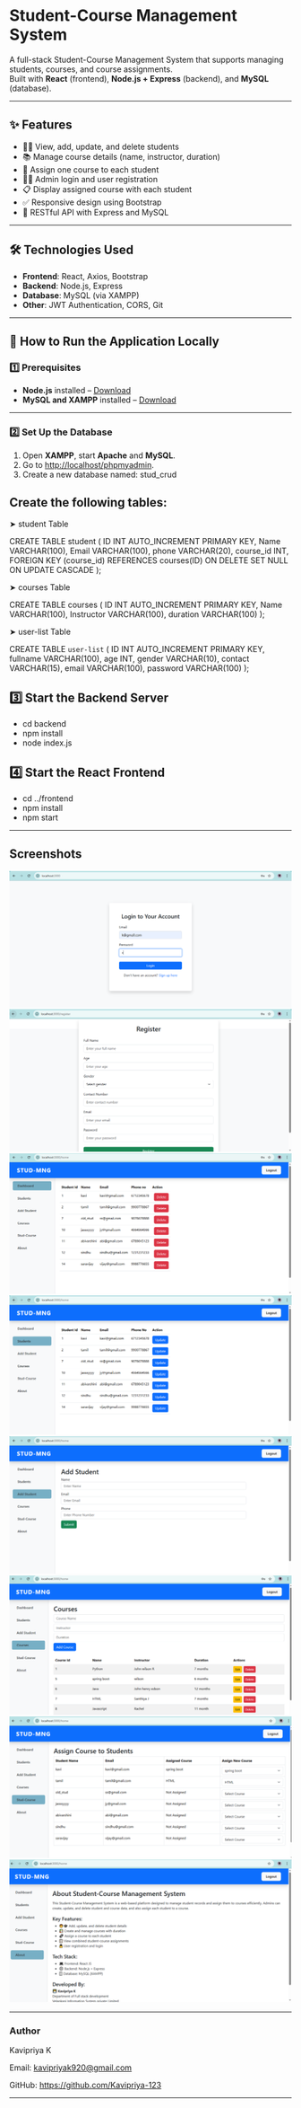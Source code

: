 # Student-Course Management System

A full-stack Student-Course Management System that supports managing students, courses, and course assignments.  
Built with **React** (frontend), **Node.js + Express** (backend), and **MySQL** (database).

---

## ✨ Features

- 🧑‍🎓 View, add, update, and delete students
- 📚 Manage course details (name, instructor, duration)
- 🔗 Assign one course to each student
- 👨‍💼 Admin login and user registration
- 📋 Display assigned course with each student
- ✅ Responsive design using Bootstrap
- 📡 RESTful API with Express and MySQL

---

## 🛠 Technologies Used

- **Frontend**: React, Axios, Bootstrap
- **Backend**: Node.js, Express
- **Database**: MySQL (via XAMPP)
- **Other**: JWT Authentication, CORS, Git

---

## 🚀 How to Run the Application Locally

### 1️⃣ Prerequisites

- **Node.js** installed – [Download](https://nodejs.org/)
- **MySQL and XAMPP** installed – [Download](https://www.apachefriends.org/index.html)

---

### 2️⃣ Set Up the Database

1. Open **XAMPP**, start **Apache** and **MySQL**.
2. Go to [http://localhost/phpmyadmin](http://localhost/phpmyadmin).
3. Create a new database named: stud_crud




## Create the following tables:

➤ student Table

CREATE TABLE student (
  ID INT AUTO_INCREMENT PRIMARY KEY,
  Name VARCHAR(100),
  Email VARCHAR(100),
  phone VARCHAR(20),
  course_id INT,
  FOREIGN KEY (course_id) REFERENCES courses(ID)
    ON DELETE SET NULL
    ON UPDATE CASCADE
);


➤ courses Table

CREATE TABLE courses (
  ID INT AUTO_INCREMENT PRIMARY KEY,
  Name VARCHAR(100),
  Instructor VARCHAR(100),
  duration VARCHAR(100)
);


➤ user-list Table

CREATE TABLE `user-list` (
  ID INT AUTO_INCREMENT PRIMARY KEY,
  fullname VARCHAR(100),
  age INT,
  gender VARCHAR(10),
  contact VARCHAR(15),
  email VARCHAR(100),
  password VARCHAR(100)
);

## 3️⃣ Start the Backend Server


- cd backend
- npm install
- node index.js

## 4️⃣ Start the React Frontend

- cd ../frontend
- npm install
- npm start



---
## Screenshots
![Screenshot 1](assets/p1.PNG)  
![Screenshot 2](assets/p2.PNG)  
![Screenshot 3](assets/p3.PNG)
![Screenshot 4](assets/p4.PNG)  
![Screenshot 5](assets/p5.PNG)  
![Screenshot 6](assets/p6.PNG)  
![Screenshot 7](assets/p7.PNG)  
![Screenshot 8](assets/p8.PNG)

---
### Author
Kavipriya K

Email: kavipriyak920@gmail.com

GitHub: https://github.com/Kavipriya-123

---
